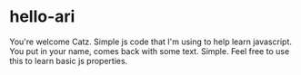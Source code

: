 # hello-ari
You're welcome Catz. Simple js code that I'm using to help learn javascript. You put in your name, comes back with some text. Simple. Feel free to use this to learn basic js properties.
